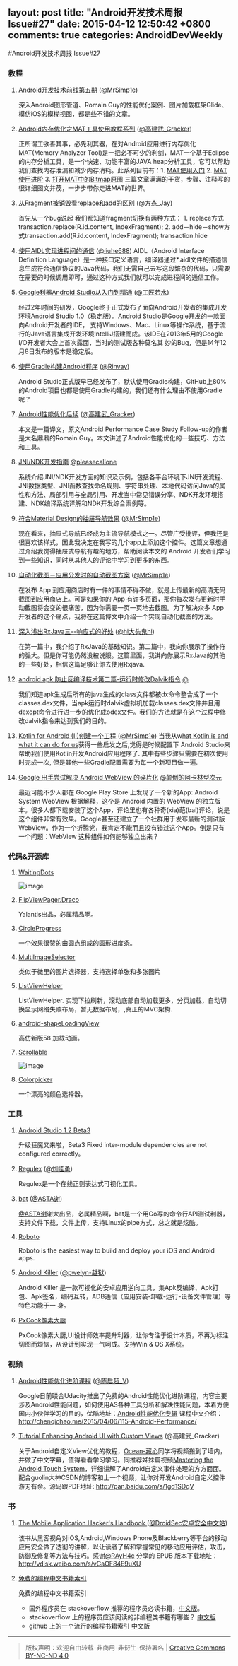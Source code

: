 layout: post
title: "Android开发技术周报 Issue#27"
date: 2015-04-12 12:50:42 +0800
comments: true
categories: AndroidDevWeekly
---

#Android开发技术周报 Issue#27

### 教程

1. [Android开发技术前线第五期](https://github.com/bboyfeiyu/android-tech-frontier#2015412--第五期-) ([@MrSimp1e](http://weibo.com/mrsimp1e))

	深入Android图形管道、Romain Guy的性能优化案例、图片加载框架Glide、模仿iOS的模糊视图，都是些不错的文章。

1. [Android内存优化之MAT工具使用教程系列](http://androidperformance.com) ([@高建武_Gracker](http://weibo.com/270099576))

	正所谓工欲善其事，必先利其器，在对Android应用进行内存优化MAT(Memory Analyzer Tool)是一把必不可少的利剑，MAT一个基于Eclipse的内存分析工具，是一个快速、功能丰富的JAVA heap分析工具，它可以帮助我们查找内存泄漏和减少内存消耗。此系列目前有：1. [MAT使用入门](http://androidperformance.com/2015/04/11/AndroidMemory-Usage-Of-MAT/) 2. [MAT使用进阶](http://androidperformance.com/2015/04/11/AndroidMemory-Usage-Of-MAT-Pro/) 3. [打开MAT中的Bitmap原图](http://androidperformance.com/2015/04/11/AndroidMemory-Open-Bitmap-Object-In-MAT/) 三篇文章满满的干货，步骤、注释写的很详细图文并茂，一步步带你走进MAT的世界。

1. [从Fragment被销毁看replace和add的区别](http://blog.fangjie.info/从fragment被销毁看replace和add的区别/) ([@方杰_Jay](http://weibo.com/ncuitstudent))

	首先从一个bug说起 我们都知道fragment切换有两种方式： 1. replace方式transaction.replace(R.id.content, IndexFragment); 2. add－hide－show方式transaction.add(R.id.content, IndexFragment); transaction.hide

1. [使用AIDL实现进程间的通信](http://blog.csdn.net/liuhe688/article/details/6400385) ([@liuhe688](http://blog.csdn.net/liuhe688/))
	AIDL（Android Interface Definition Language）是一种接口定义语言，编译器通过*.aidl文件的描述信息生成符合通信协议的Java代码，我们无需自己去写这段繁杂的代码，只需要在需要的时候调用即可，通过这种方式我们就可以完成进程间的通信工作。

1. [Google利器Android Studio从入门到精通](http://yanbober.github.io/2015/01/28/android_studio_guide/) ([@工匠若水](http://weibo.com/yanbober))

	经过2年时间的研发，Google终于正式发布了面向Android开发者的集成开发环境Android Studio 1.0（稳定版）。Android Studio是Google开发的一款面向Android开发者的IDE， 支持Windows、Mac、Linux等操作系统，基于流行的Java语言集成开发环境IntelliJ搭建而成。该IDE在2013年5月的Google I/O开发者大会上首次露面，当时的测试版各种莫名其 妙的Bug，但是14年12月8日发布的版本是稳定版。

1. [使用Gradle构建Android程序](http://rinvay.github.io/android/2015/04/09/Build-Android-with-Gradle/) ([@Rinvay](http://weibo.com/yunfeitang))

	Android Studio正式版早已经发布了，默认使用Gradle构建，GitHub上80%的Android项目也都是使用Gradle构建的，我们还有什么理由不使用Gradle呢？

1. [Android性能优化后续](http://androidperformance.com/2015/03/31/android-performance-case-study-follow-up/) ([@高建武_Gracker](http://weibo.com/270099576))

	本文是一篇译文，原文Android Performance Case Study Follow-up的作者是大名鼎鼎的Romain Guy。本文讲述了Android性能优化的一些技巧、方法和工具。

1. [JNI/NDK开发指南](http://blog.csdn.net/column/details/blogjnindk.html) [@pleasecallone](http://weibo.com/u/2953984214)

	系统介绍JNI/NDK开发方面的知识及示例，包括各平台环境下JNI开发流程、JNI数据类型、JNI函数查找命名规则、字符串处理、本地代码访问Java的属性和方法、局部引用与全局引用、开发当中常见错误分享、NDK开发环境搭建、NDK编译系统详解和NDK开发综合案例等。

1. [符合Material Design的抽屉导航效果](https://github.com/bboyfeiyu/android-tech-frontier/tree/master/androidweekly/符合Material%20Design的抽屉导航效果) ([@MrSimp1e](http://weibo.com/mrsimp1e))

	现在看来，抽屉式导航已经成为主流导航模式之一。尽管广受批评，但我还是很喜欢该样式，因此我决定在我写的几个app上添加这个控件。这篇文章想通过介绍我觉得抽屉式导航有趣的地方，帮助阅读本文的 Android 开发者们学习到一些知识，同时从其他人的评论中学习到更多的东西。

1. [自动化截图－应用分发时的自动截图方案](https://github.com/bboyfeiyu/android-tech-frontier/tree/master/others/自动化截图－应用分发时的自动截图方案) ([@MrSimp1e](http://weibo.com/mrsimp1e))

	在发布 App 到应用商店时有一件的事情不得不做，就是上传最新的高清无码截图到应用商店上。可是如果你的 App 有许多页面，那你每次发布更新时手动截图将会变的很痛苦，因为你需要一页一页地去截图。为了解决众多 App 开发者的这个痛点，我将在这篇博文中介绍一个实现自动化截图的方法。

1. [深入浅出RxJava三--响应式的好处](http://blog.csdn.net/lzyzsd/article/details/44891933) ([@hi大头鬼hi](http://weibo.com/brucefromsdu))
	
	在第一篇中，我介绍了RxJava的基础知识。第二篇中，我向你展示了操作符的强大。但是你可能仍然没被说服。这篇里面，我讲向你展示RxJava的其他的一些好处，相信这篇足够让你去使用Rxjava.

1. [android apk 防止反编译技术第二篇-运行时修改Dalvik指令](http://my.oschina.net/u/2323218/blog/396203) [@]()

	我们知道apk生成后所有的java生成的class文件都被dx命令整合成了一个classes.dex文件，当apk运行时dalvik虚拟机加载classes.dex文件并且用dexopt命令进行进一步的优化成odex文件。我们的方法就是在这个过程中修改dalvik指令来达到我们的目的。

1. [Kotlin for Android (II)创建一个工程](https://github.com/bboyfeiyu/android-tech-frontier/tree/master/androidweekly/Kotlin%20for%20Android%20(II)创建一个工程) ([@MrSimp1e](http://weibo.com/mrsimp1e))
	当我从w[hat Kotlin is and what it can do for us](http://antonioleiva.com/kotlin-for-android-introduction/)获得一些启发之后,觉得是时候配置下 Android Studio来帮助我们使用Kotlin开发Android应用程序了. 其中有些步骤只需要在初次使用时完成一次, 但是其他一些Gradle配置需要为每一个新项目做一遍. 

1. [Google 出手尝试解决 Android WebView 的碎片化](https://typeblog.net/tech/2015/04/06/google-released-seperate-webview.html) [@颠倒的阿卡林型次元](http://weibo.com/u/1789004515)

	最近可能不少人都在 Google Play Store 上发现了一个新的App: Android System WebView 根据解释，这个是 Android 内置的 WebView 的独立版本。很多人都下载安装了这个App，评论里也有各种奇(xia)葩(bai)评论，说是这个组件非常有效果。Google甚至还建立了一个社群用于发布最新的测试版 WebView。作为一个折腾党，我肯定不能而且没有错过这个App。倒是只有一个问题：WebView 这种组件如何能够独立出来？

### 代码&开源库

1. [WaitingDots](https://github.com/tajchert/WaitingDots)

	![image](https://raw.githubusercontent.com/tajchert/WaitingDots/master/images/dotsLoadingAnimation.gif)

1. [FlipViewPager.Draco](https://github.com/Yalantis/FlipViewPager.Draco)

	Yalantis出品，必属精品啊。

1. [CircleProgress](https://github.com/Fichardu/CircleProgress)

	一个效果很赞的由圆点组成的圆形进度条。

1. [MultiImageSelector](https://github.com/lovetuzitong/MultiImageSelector)

	类似于微里的图片选择器，支持选择单张和多张图片	

1. [ListViewHelper](https://github.com/LuckyJayce/ListViewHelper)

	ListViewHelper. 实现下拉刷新，滚动底部自动加载更多，分页加载，自动切换显示网络失败布局，暂无数据布局，,真正的MVC架构.

1. [android-shapeLoadingView](https://github.com/zzz40500/android-shapeLoadingView)

	高仿新版58 加载动画。

1. [Scrollable](https://github.com/noties/Scrollable)
	
	![image](https://raw.githubusercontent.com/noties/Scrollable/master/sample.gif)

1. [Colorpicker](https://github.com/QuadFlask/colorpicker)
		
	一个漂亮的颜色选择器。
		
### 工具	

1. [Android Studio 1.2 Beta3](http://www.androiddevtools.cn/#android-studio) 

	升级狂魔又来啦，Beta3 Fixed inter-module dependencies are not configured correctly。

1. [Regulex](http://jex.im/regulex/) ([@刘哇勇](http://weibo.com/liuwayong))

	Regulex是一个在线正则表达式可视化工具。

1. [bat](https://github.com/astaxie/bat) ([@ASTA谢](http://weibo.com/533452688))

	[@ASTA谢](http://www.weibo.com/533452688)谢大出品，必属精品啊，bat是一个用Go写的命令行API测试利器，支持文件下载，文件上传，支持Linux的pipe方式，总之就是炫酷。

1. [Roboto](http://roboto.build/)

	Roboto is the easiest way to build and deploy your iOS and Android apps.

1. [ Android Killer](http://www.androiddevtools.cn/#apk-decompile-tools) ([@pwelyn-越狱](http://weibo.com/n/pwelyn-越狱?from=feed&loc=at))
	
	Android Killer 是一款可视化的安卓应用逆向工具，集Apk反编译、Apk打包、Apk签名，编码互转，ADB通信（应用安装-卸载-运行-设备文件管理）等特色功能于一 身。
	
1. [PxCook像素大厨](http://www.fancynode.com.cn)

	PxCook像素大厨,UI设计师效率提升利器，让你专注于设计本质，不再为标注切图而烦恼，从设计到实现一气呵成。支持Win & OS X系统。
	
### 视频

1. [Android性能优化进阶课程](https://www.udacity.com/course/ud825) ([@陈启超_V](http://weibo.com/chenqichao2016))

	Google日前联合Udacity推出了免费的Android性能优化进阶课程，内容主要涉及Android性能问题，如何使用AS各种工具分析和解决性能问题，本着方便国内小伙伴学习的目的，优酷地址：[Android性能优化专辑](http://www.youku.com/playlist_show/id_23631701.html) 课程中文介绍：http://chenqichao.me/2015/04/06/115-Android-Performance/

1. [Tutorial Enhancing Android UI with Custom Views](http://v.youku.com/v_show/id_XODM4NzA3ODMy.html) (@高建武_Gracker)
	
	关于Android自定义View优化的教程，[Ocean-藏心](http://)同学将视频搬到了墙内，并做了中文字幕，值得看看学习学习。同推荐姊妹篇视频[Mastering the Android Touch System](http://v.youku.com/v_show/id_XODQ1MjI2MDQ0.html?from=y1.2-1-87.3.1-2.1-1-1-0)，详细讲解了Android自定义事件处理的方方面面。配合guolin大神CSDN的博客和上一个视频，让你对开发Android自定义控件游刃有余。源码跟PDF地址: http://pan.baidu.com/s/1gd1SDqV
	
### 书

1. [The Mobile Application Hacker's Handbook ](http://www.droidsec.cn/the-mobile-application-hackers-handbook/) ([@DroidSec安卓安全中文站](http://weibo.com/androidsec))

	该书从黑客视角对iOS,Android,Windows Phone及Blackberry等平台的移动应用安全做了透彻的讲解，以让读者了解和掌握常见的移动应用评估，攻击，防御及修复等方法与技巧。感谢[@RAyH4c](http://weibo.com/n/RAyH4c?from=feed&loc=at) 分享的 EPUB 版本下载地址：http://vdisk.weibo.com/s/vGaOF84E9uXU

1. [免费的编程中文书籍索引](http://siberiawolf.com/free_programming/index.html)
	
	免费的编程中文书籍索引
	
	* 国外程序员在 stackoverflow 推荐的程序员必读书籍，[中文版](http://justjavac.com/other/2012/05/15/qualified-programmer-should-read-what-books.html)。
	* stackoverflow 上的程序员应该阅读的非编程类书籍有哪些？ [中文版](https://github.com/justjavac/free-programming-books-zh_CN/blob/master/what-non-programming-books-should-programmers-read.md)
	* github 上的一个流行的编程书籍索引 [中文版](https://github.com/vhf/free-programming-books/blob/master/free-programming-books-zh.md)
			
----
> 版权声明：欢迎自由转载-非商用-非衍生-保持署名 | [Creative Commons BY-NC-ND 4.0](http://creativecommons.org/licenses/by-nc-nd/4.0/)
